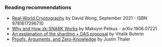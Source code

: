 ### Reading recommendations

- [Real-World Cryptography](https://www.manning.com/books/real-world-cryptography) by David Wong, September 2021 - ISBN 9781617296710
- [Why and How zk-SNARK Works](https://arxiv.org/abs/1906.07221) by Maksym Petkus - arXiv:1906.07221
- [An explanation of the sharding + DAS proposal](https://hackmd.io/@vbuterin/sharding_proposal) by Vitalik Buterin
- [Proofs, Arguments, and Zero-Knowledge](https://people.cs.georgetown.edu/jthaler/ProofsArgsAndZK.pdf) by Justin Thaler
